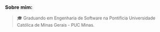 ### Sobre mim:
> :mortar_board: Graduando em Engenharia de Software na Pontifícia Universidade Católica de Minas Gerais - PUC Minas.
